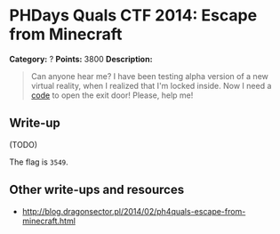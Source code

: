 # PHDays Quals CTF 2014: Escape from Minecraft

**Category:** ?
**Points:** 3800
**Description:**

> Can anyone hear me?
> I have been testing alpha version of a new virtual reality, when I realized that I'm locked inside. Now I need a [code](minecraft_escape.rar.1e84e09e92c0b83a149fccd64516e02a) to open the exit door!
> Please, help me! 

## Write-up

(TODO)

The flag is `3549`.

## Other write-ups and resources

* <http://blog.dragonsector.pl/2014/02/ph4quals-escape-from-minecraft.html>
